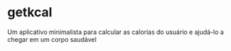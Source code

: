 # getkcal
 Um aplicativo minimalista para calcular as calorias do usuário e ajudá-lo a chegar em um corpo saudável
